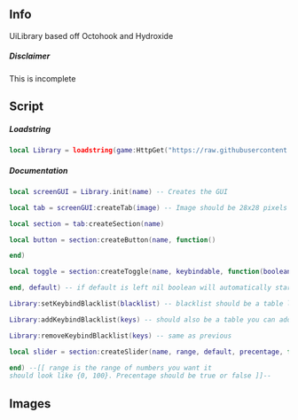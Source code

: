 ## Info
UiLibrary based off Octohook and Hydroxide
##### Disclaimer
This is incomplete
## Script
##### Loadstring
```Lua
local Library = loadstring(game:HttpGet("https://raw.githubusercontent.com/DiabloPro/UiLibrary/main/Main.lua"))()
```

##### Documentation
```Lua
local screenGUI = Library.init(name) -- Creates the GUI

local tab = screenGUI:createTab(image) -- Image should be 28x28 pixels

local section = tab:createSection(name)

local button = section:createButton(name, function()

end)

local toggle = section:createToggle(name, keybindable, function(boolean)

end, default) -- if default is left nil boolean will automatically start as false

Library:setKeybindBlacklist(blacklist) -- blacklist should be a table like {"W","A","S","D"}

Library:addKeybindBlacklist(keys) -- should also be a table you can add multiple values

Library:removeKeybindBlacklist(keys) -- same as previous

local slider = section:createSlider(name, range, default, precentage, function(value)

end) --[[ range is the range of numbers you want it 
should look like {0, 100}. Precentage should be true or false ]]--
```

## Images

